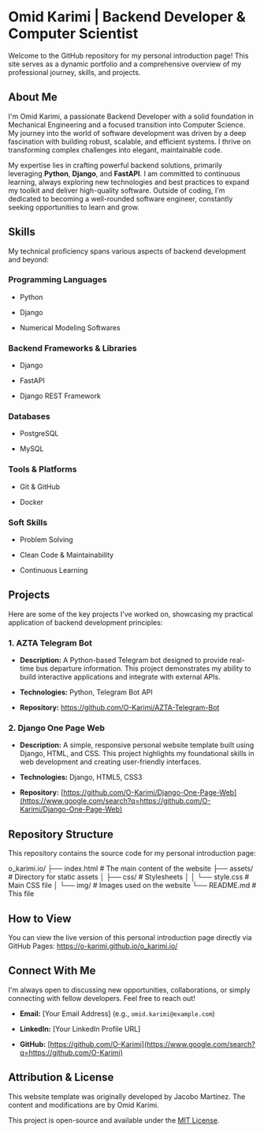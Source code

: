 # Omid Karimi | Backend Developer & Computer Scientist

Welcome to the GitHub repository for my personal introduction page! This site serves as a dynamic portfolio and a comprehensive overview of my professional journey, skills, and projects.

## About Me

I'm Omid Karimi, a passionate Backend Developer with a solid foundation in Mechanical Engineering and a focused transition into Computer Science. My journey into the world of software development was driven by a deep fascination with building robust, scalable, and efficient systems. I thrive on transforming complex challenges into elegant, maintainable code.

My expertise lies in crafting powerful backend solutions, primarily leveraging **Python**, **Django**, and **FastAPI**. I am committed to continuous learning, always exploring new technologies and best practices to expand my toolkit and deliver high-quality software. Outside of coding, I'm dedicated to becoming a well-rounded software engineer, constantly seeking opportunities to learn and grow.

## Skills

My technical proficiency spans various aspects of backend development and beyond:

### Programming Languages

* Python

* Django

* Numerical Modeling Softwares

### Backend Frameworks & Libraries

* Django

* FastAPI

* Django REST Framework

### Databases

* PostgreSQL

* MySQL


### Tools & Platforms

* Git & GitHub

* Docker

### Soft Skills

* Problem Solving

* Clean Code & Maintainability

* Continuous Learning

## Projects

Here are some of the key projects I've worked on, showcasing my practical application of backend development principles:

### 1. AZTA Telegram Bot

* **Description:** A Python-based Telegram bot designed to provide real-time bus departure information. This project demonstrates my ability to build interactive applications and integrate with external APIs.

* **Technologies:** Python, Telegram Bot API

* **Repository:** <https://github.com/O-Karimi/AZTA-Telegram-Bot>

### 2. Django One Page Web

* **Description:** A simple, responsive personal website template built using Django, HTML, and CSS. This project highlights my foundational skills in web development and creating user-friendly interfaces.

* **Technologies:** Django, HTML5, CSS3

* **Repository:** [https://github.com/O-Karimi/Django-One-Page-Web](https://www.google.com/search?q=https://github.com/O-Karimi/Django-One-Page-Web)

## Repository Structure

This repository contains the source code for my personal introduction page:

o_karimi.io/
├── index.html          # The main content of the website
├── assets/             # Directory for static assets
│   ├── css/            # Stylesheets
│   │   └── style.css   # Main CSS file
│   └── img/            # Images used on the website
└── README.md           # This file

## How to View

You can view the live version of this personal introduction page directly via GitHub Pages:
<https://o-karimi.github.io/o_karimi.io/>

## Connect With Me

I'm always open to discussing new opportunities, collaborations, or simply connecting with fellow developers. Feel free to reach out!

* **Email:** \[Your Email Address\] (e.g., `omid.karimi@example.com`)

* **LinkedIn:** \[Your LinkedIn Profile URL\]

* **GitHub:** [https://github.com/O-Karimi](https://www.google.com/search?q=https://github.com/O-Karimi)

## Attribution & License

This website template was originally developed by Jacobo Martínez.
The content and modifications are by Omid Karimi.

This project is open-source and available under the [MIT License](https://opensource.org/licenses/MIT).
